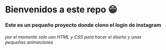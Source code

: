 # Bienvenidos a este repo 😁

### Este es un pequeño proyecto donde clono el login de instagram

###### por el momento solo uso HTML y CSS para hacer el diseño y unas pequeñas animaciones
